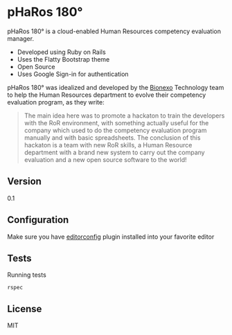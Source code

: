pHaRos 180&deg;
=========

pHaRos 180&deg; is a cloud-enabled Human Resources competency evaluation manager.

  - Developed using Ruby on Rails
  - Uses the Flatty Bootstrap theme
  - Open Source
  - Uses Google Sign-in for authentication

pHaRos 180&deg; was idealized and developed by the [Bionexo] Technology team
to help the Human Resources department to evolve their competency evaluation program,
as they write:

> The main idea here was to promote a hackaton to train the developers with the RoR environment,
with something actually useful for the company which used to do the competency evaluation program manually
and with basic spreadsheets.
> The conclusion of this hackaton is a team with new RoR skills, a Human Resource department
with a brand new system to carry out the company evaluation and a new open source software to the world!


Version
----

0.1

Configuration
----

Make sure you have [editorconfig](editorconfig.org) plugin installed into your favorite editor

Tests
----

Running tests
```
rspec
```


License
----

MIT

[Bionexo]:http://bionexo.com/
